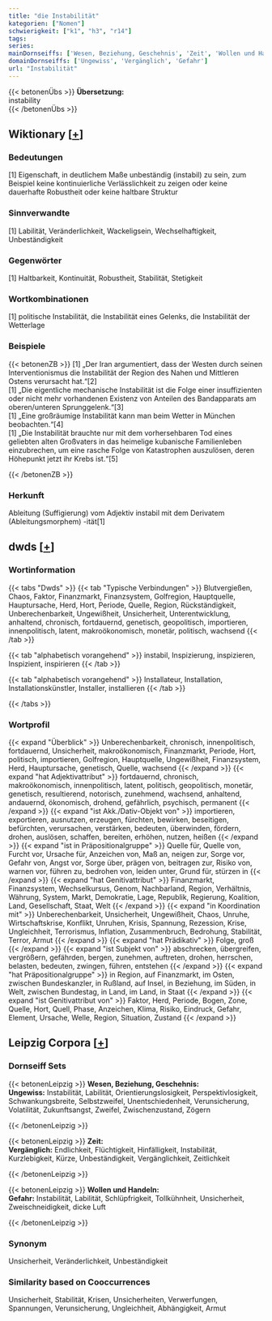 ```yaml
---
title: "die Instabilität"
kategorien: ["Nomen"]
schwierigkeit: ["k1", "h3", "r14"]
tags:
series:
mainDornseiffs: ['Wesen, Beziehung, Geschehnis', 'Zeit', 'Wollen und Handeln']
domainDornseiffs: ['Ungewiss', 'Vergänglich', 'Gefahr']
url: "Instabilität"
---
```


{{< betonenÜbs >}}
**Übersetzung:**  
instability  
{{< /betonenÜbs >}}

## Wiktionary [[+](https://de.wiktionary.org/wiki/Instabilität)]

### Bedeutungen
[1] Eigenschaft, in deutlichem Maße unbeständig (instabil) zu sein, zum Beispiel keine kontinuierliche Verlässlichkeit zu zeigen oder keine dauerhafte Robustheit oder keine haltbare Struktur  

### Sinnverwandte
[1] Labilität, Veränderlichkeit, Wackeligsein, Wechselhaftigkeit, Unbeständigkeit  

### Gegenwörter
[1] Haltbarkeit, Kontinuität, Robustheit, Stabilität, Stetigkeit  

### Wortkombinationen
[1] politische Instabilität, die Instabilität eines Gelenks, die Instabilität der Wetterlage  

### Beispiele
{{< betonenZB >}}
[1] „Der Iran argumentiert, dass der Westen durch seinen Interventionismus die Instabilität der Region des Nahen und Mittleren Ostens verursacht hat.“[2]  
[1] „Die eigentliche mechanische Instabilität ist die Folge einer insuffizienten oder nicht mehr vorhandenen Existenz von Anteilen des Bandapparats am oberen/unteren Sprunggelenk.“[3]  
[1] „Eine großräumige Instabilität kann man beim Wetter in München beobachten.“[4]  
[1] „Die Instabilität brauchte nur mit dem vorhersehbaren Tod eines geliebten alten Großvaters in das heimelige kubanische Familienleben einzubrechen, um eine rasche Folge von Katastrophen auszulösen, deren Höhepunkt jetzt ihr Krebs ist.“[5]  

{{< /betonenZB >}}
### Herkunft
Ableitung (Suffigierung) vom Adjektiv instabil mit dem Derivatem (Ableitungsmorphem) -ität[1]  



## dwds [[+](https://www.dwds.de/wb/Instabilität)]

### Wortinformation
{{< tabs "Dwds" >}}
{{< tab "Typische Verbindungen" >}}
Blutvergießen, Chaos, Faktor, Finanzmarkt, Finanzsystem, Golfregion, Hauptquelle, Hauptursache, Herd, Hort, Periode, Quelle, Region, Rückständigkeit, Unberechenbarkeit, Ungewißheit, Unsicherheit, Unterentwicklung, anhaltend, chronisch, fortdauernd, genetisch, geopolitisch, importieren, innenpolitisch, latent, makroökonomisch, monetär, politisch, wachsend
{{< /tab >}}

{{< tab "alphabetisch vorangehend" >}}
instabil, Inspizierung, inspizieren, Inspizient, inspirieren
{{< /tab >}}

{{< tab "alphabetisch vorangehend" >}}
Installateur, Installation, Installationskünstler, Installer, installieren
{{< /tab >}}

{{< /tabs >}}

### Wortprofil
{{< expand "Überblick" >}} Unberechenbarkeit, chronisch, innenpolitisch, fortdauernd, Unsicherheit, makroökonomisch, Finanzmarkt, Periode, Hort, politisch, importieren, Golfregion, Hauptquelle, Ungewißheit, Finanzsystem, Herd, Hauptursache, genetisch, Quelle, wachsend {{< /expand >}}
{{< expand "hat Adjektivattribut" >}} fortdauernd, chronisch, makroökonomisch, innenpolitisch, latent, politisch, geopolitisch, monetär, genetisch, resultierend, notorisch, zunehmend, wachsend, anhaltend, andauernd, ökonomisch, drohend, gefährlich, psychisch, permanent {{< /expand >}}
{{< expand "ist Akk./Dativ-Objekt von" >}} importieren, exportieren, ausnutzen, erzeugen, fürchten, bewirken, beseitigen, befürchten, verursachen, verstärken, bedeuten, überwinden, fördern, drohen, auslösen, schaffen, bereiten, erhöhen, nutzen, heißen {{< /expand >}}
{{< expand "ist in Präpositionalgruppe" >}} Quelle für, Quelle von, Furcht vor, Ursache für, Anzeichen von, Maß an, neigen zur, Sorge vor, Gefahr von, Angst vor, Sorge über, prägen von, beitragen zur, Risiko von, warnen vor, führen zu, bedrohen von, leiden unter, Grund für, stürzen in {{< /expand >}}
{{< expand "hat Genitivattribut" >}} Finanzmarkt, Finanzsystem, Wechselkursus, Genom, Nachbarland, Region, Verhältnis, Währung, System, Markt, Demokratie, Lage, Republik, Regierung, Koalition, Land, Gesellschaft, Staat, Welt {{< /expand >}}
{{< expand "in Koordination mit" >}} Unberechenbarkeit, Unsicherheit, Ungewißheit, Chaos, Unruhe, Wirtschaftskrise, Konflikt, Unruhen, Krisis, Spannung, Rezession, Krise, Ungleichheit, Terrorismus, Inflation, Zusammenbruch, Bedrohung, Stabilität, Terror, Armut {{< /expand >}}
{{< expand "hat Prädikativ" >}} Folge, groß {{< /expand >}}
{{< expand "ist Subjekt von" >}} abschrecken, übergreifen, vergrößern, gefährden, bergen, zunehmen, auftreten, drohen, herrschen, belasten, bedeuten, zwingen, führen, entstehen {{< /expand >}}
{{< expand "hat Präpositionalgruppe" >}} in Region, auf Finanzmarkt, im Osten, zwischen Bundeskanzler, in Rußland, auf Insel, in Beziehung, im Süden, in Welt, zwischen Bundestag, in Land, im Land, in Staat {{< /expand >}}
{{< expand "ist Genitivattribut von" >}} Faktor, Herd, Periode, Bogen, Zone, Quelle, Hort, Quell, Phase, Anzeichen, Klima, Risiko, Eindruck, Gefahr, Element, Ursache, Welle, Region, Situation, Zustand {{< /expand >}}

## Leipzig Corpora [[+](https://corpora.uni-leipzig.de/en/res?word=Instabilität&corpusId=deu_newscrawl-public_2018)]

### Dornseiff Sets
{{< betonenLeipzig >}}
**Wesen, Beziehung, Geschehnis:**  
**Ungewiss:** Instabilität, Labilität, Orientierungslosigkeit, Perspektivlosigkeit, Schwankungsbreite, Selbstzweifel, Unentschiedenheit, Verunsicherung, Volatilität, Zukunftsangst, Zweifel, Zwischenzustand, Zögern  

{{< /betonenLeipzig >}}


{{< betonenLeipzig >}}
**Zeit:**  
**Vergänglich:** Endlichkeit, Flüchtigkeit, Hinfälligkeit, Instabilität, Kurzlebigkeit, Kürze, Unbeständigkeit, Vergänglichkeit, Zeitlichkeit  

{{< /betonenLeipzig >}}


{{< betonenLeipzig >}}
**Wollen und Handeln:**  
**Gefahr:** Instabilität, Labilität, Schlüpfrigkeit, Tollkühnheit, Unsicherheit, Zweischneidigkeit, dicke Luft  

{{< /betonenLeipzig >}}

### Synonym
Unsicherheit, Veränderlichkeit, Unbeständigkeit


### Similarity based on Cooccurrences
Unsicherheit, Stabilität, Krisen, Unsicherheiten, Verwerfungen, Spannungen, Verunsicherung, Ungleichheit, Abhängigkeit, Armut

